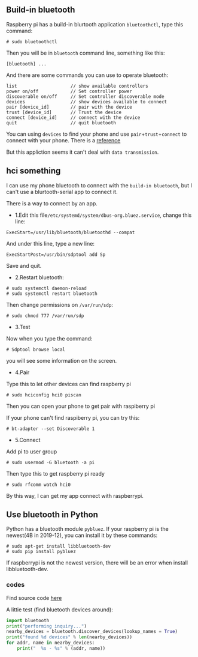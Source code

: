 ## Build-in bluetooth

Raspberry pi has a build-in blurtooth application `bluetoothctl`, type this command:
```
# sudo bluetoothctl
```
Then you will be in `bluetooth` command line, something like this:
```
[bluetooth] ...
```

And there are some commands you can use to operate bluetooth:
```
list                    // show available controllers
power on/off            // Set controller power
discoverable on/off     // Set controller discoverable mode
devices                 // show devices available to connect
pair [device_id]        // pair with the device
trust [device_id]       // Trust the device
connect [device_id]     // connect with the device
quit                    // quit bluetooth
```

You can using `devices` to find your phone and use `pair`+`trust`+`connect` to connect with your phone. 
There is a [reference](http://www.mamicode.com/info-detail-1887112.html)

But this appliction seems it can't deal with `data transmission`.

## hci something

I can use my phone bluetooth to connect with the `build-in bluetooth`, but I can't use a blurtooth-serial app to connect it.

There is a way to connect by an app.

- 1.Edit this file`/etc/systemd/system/dbus-org.bluez.service`, change this line:
```
ExecStart=/usr/lib/bluetooth/bluetoothd --compat
```

And under this line, type a new line:
```
ExecStartPost=/usr/bin/sdptool add Sp
```

Save and quit.

- 2.Restart bluetooth:
```
# sudo systemctl daemon-reload
# sudo systemctl restart bluetooth
```
Then change permissions on `/var/run/sdp`:
```
# sudo chmod 777 /var/run/sdp
```

- 3.Test

Now when you type the command:
```
# Sdptool browse local
```
you will see some information on the screen.

- 4.Pair

Type this to let other devices can find raspberry pi
```
# sudo hciconfig hci0 piscan
```

Then you can open your phone to get pair with raspiberry pi

If your phone can't find raspiberry pi, you can try this:
```
# bt-adapter --set Discoverable 1
```

- 5.Connect

Add pi to user group
```
# sudo usermod -G bluetooth -a pi
```

Then type this to get raspberry pi ready
```
# sudo rfcomm watch hci0
```

By this way, I can get my app connect with raspberrypi.


## Use bluetooth in Python

Python has a bluetooth module `pybluez`. If your raspberry pi is the newest(4B in 2019-12), you can install it by these commands:
```
# sudo apt-get install libbluetooth-dev
# sudo pip install pybluez
```

If raspberrypi is not the newest version, there will be an error when install libbluetooth-dev.

### codes

Find source code [here](https://github.com/pybluez/pybluez/tree/master/examples/simple)

A littie test (find bluetooth devices around):
```python
import bluetooth
print("performing inquiry...")
nearby_devices = bluetooth.discover_devices(lookup_names = True)
print("found %d devices" % len(nearby_devices))
for addr, name in nearby_devices:
    print("  %s - %s" % (addr, name))
```
